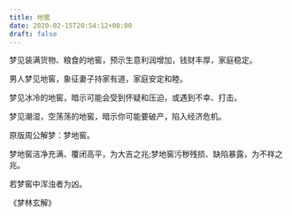 ```yaml
---
title: 地窖
date: 2020-02-15T20:54:12+08:00
draft: false
---
```


梦见装满货物、粮食的地窖，预示生意利润增加，钱财丰厚，家庭稳定。

男人梦见地窖，象征妻子持家有道，家庭安定和睦。

梦见冰冷的地窖，暗示可能会受到怀疑和压迫，或遇到不幸、打击。

梦见潮湿，空荡荡的地窖，暗示你可能要破产，陷入经济危机。

原版周公解梦：梦地窖。

梦地窖洁净充满、覆闭高平，为大吉之兆;梦地窖污秽残损、缺陷暴露，为不祥之兆。

若梦窖中浑浊者为凶。

《梦林玄解》